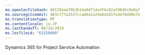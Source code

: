 ```yaml
---
ms.openlocfilehash: 68115beb79b3b14a8df14e4fbc82af98d6c9e0a7
ms.sourcegitcommit: 483c777a1537ccab6a2a2da6a5d1fe4470dd0e7e
ms.translationtype: MT
ms.contentlocale: ja-JP
ms.lasthandoff: 06/19/2019
ms.locfileid: "61558600"
---
```

Dynamics 365 for Project Service Automation